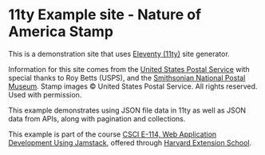 # 11ty Example site - Nature of America Stamp 

This is a demonstration site that uses [Eleventy (11ty)](https://11ty.dev/) site generator.

Information for this site comes from the [United States Postal Service](https://about.usps.com/who/profile/) with special thanks to Roy Betts (USPS), and the [Smithsonian National Postal Museum](https://postalmuseum.si.edu/).  Stamp images © United States Postal Service. All rights reserved. Used with permission.

This example demonstrates using JSON file data in 11ty as well as JSON data from APIs, along with pagination and collections.

This example is part of the course [CSCI E-114, Web Application Development Using Jamstack](https://courses.dce.harvard.edu/?details&crn=26437), offered through [Harvard Extension School](https://extension.harvard.edu/).
